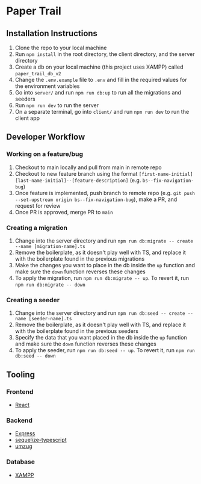 # Paper Trail

## Installation Instructions
1. Clone the repo to your local machine
2. Run `npm install` in the root directory, the client directory, and the server directory
3. Create a db on your local machine (this project uses XAMPP) called `paper_trail_db_v2`
4. Change the `.env.example` file to `.env` and fill in the required values for the environment variables
5. Go into `server/` and run `npm run db:up` to run all the migrations and seeders
6. Run `npm run dev` to run the server
7. On a separate terminal, go into `client/` and run `npm run dev` to run the client app

## Developer Workflow
### Working on a feature/bug
1. Checkout to main locally and pull from main in remote repo
2. Checkout to new feature branch using the format `[first-name-initial][last-name-initial]--[feature-description]` (e.g. `bs--fix-navigation-bug`)
3. Once feature is implemented, push branch to remote repo (e.g. `git push --set-upstream origin bs--fix-navigation-bug`), make a PR, and request for review
4. Once PR is approved, merge PR to `main`

### Creating a migration
1. Change into the server directory and run `npm run db:migrate -- create --name [migration-name].ts`
2. Remove the boilerplate, as it doesn't play well with TS, and replace it with the boilerplate found in the previous migrations
3. Make the changes you want to place in the db inside the `up` function and make sure the `down` function reverses these changes
4. To apply the migration, run `npm run db:migrate -- up`. To revert it, run `npm run db:migrate -- down`

### Creating a seeder
1. Change into the server directory and run `npm run db:seed -- create --name [seeder-name].ts`
2. Remove the boilerplate, as it doesn't play well with TS, and replace it with the boilerplate found in the previous seeders
3. Specify the data that you want placed in the db inside the `up` function and make sure the `down` function reverses these changes
4. To apply the seeder, run `npm run db:seed -- up`. To revert it, run `npm run db:seed -- down`

## Tooling

### Frontend
- [React](https://react.dev/)

### Backend
- [Express](https://expressjs.com/)
- [sequelize-typescript](https://github.com/sequelize/sequelize-typescript)
- [umzug](https://github.com/sequelize/umzug)

### Database
- [XAMPP](https://www.apachefriends.org/)

